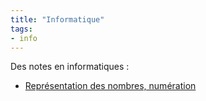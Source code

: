 ```yaml
---
title: "Informatique"
tags:
- info
---
```

Des notes en informatiques :
- [Représentation des nombres, numération](notes/Représentation%20des%20nombres,%20numération.md)

